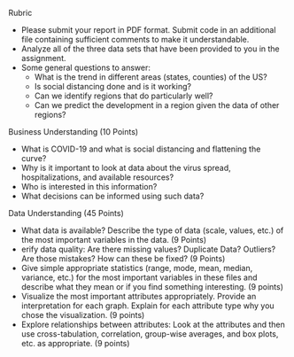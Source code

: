 Rubric
- Please submit your report in PDF format. Submit code in an additional file containing sufficient
comments to make it understandable.
- Analyze all of the three data sets that have been provided to you in the
assignment.
- Some general questions to answer:
  - What is the trend in different areas (states, counties) of the US?
  - Is social distancing done and is it working?
  - Can we identify regions that do particularly well?
  - Can we predict the development in a region given the data of other regions?

Business Understanding (10 Points)
- What is COVID-19 and what is social distancing and flattening the curve?
- Why is it important to look at data about the virus spread, hospitalizations, and available resources?
- Who is interested in this information?
- What decisions can be informed using such data?

Data Understanding (45 Points)
- What data is available? Describe the type of data (scale, values, etc.) of the most important variables in the data. (9 Points)
- erify data quality: Are there missing values? Duplicate Data? Outliers? Are those mistakes? How can these be fixed? (9 Points)
- Give simple appropriate statistics (range, mode, mean, median, variance, etc.) for the most important variables in these files and describe what they mean or if you find
something interesting. (9 points)
- Visualize the most important attributes appropriately. Provide an interpretation for each graph. Explain for each attribute type why you chose the visualization. (9 points)
- Explore relationships between attributes: Look at the attributes and then use cross-tabulation, correlation, group-wise averages, and box plots, etc. as appropriate. (9 points)
